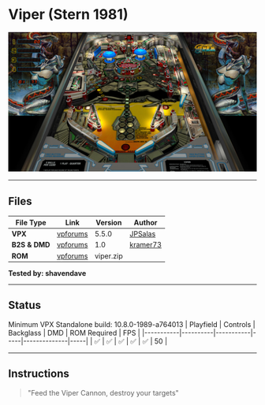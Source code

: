 # Viper (Stern 1981)

![Table Preview](../../images/vpx-viper-table.jpg)


---

## Files
| File Type | Link | Version | Author | 
|-----------|--------|----------|--------------|
| **VPX** | [vpforums](https://www.vpforums.org/index.php?app=downloads&showfile=13289) | 5.5.0 | [JPSalas](https://www.vpforums.org/index.php?showuser=277) |
| **B2S & DMD** | [vpforums](https://www.vpforums.org/index.php?app=downloads&showfile=11052) | 1.0 | [kramer73](https://www.vpforums.org/index.php?showuser=309) |
| **ROM** | [vpforums](http://www.vpforums.org/index.php?app=downloads&showfile=753) | viper.zip |  |

**Tested by: shavendave** 

---

## Status 

Minimum VPX Standalone build: 10.8.0-1989-a764013
| Playfield | Controls | Backglass | DMD | ROM Required | FPS | 
|-----------|----------|-----------|-----|--------------|-----|
| :white_check_mark: | :white_check_mark: | :white_check_mark: | :white_check_mark: | :white_check_mark: | 50 |

---

## Instructions

>"Feed the Viper Cannon, destroy your targets"
